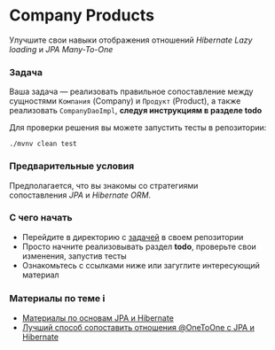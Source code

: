 <h1>Company Products</h1>

<p>Улучшите свои навыки отображения отношений <em>Hibernate Lazy loading</em> и <em>JPA Many-To-One</em></p>

<h3>Задача</h3>

<p>Ваша задача — реализовать правильное сопоставление между сущностями <code>Компания</code> (Company) и <code>Продукт</code> (Product), а также реализовать <code>CompanyDaoImpl</code>, <strong>следуя инструкциям в разделе todo</strong></p>

<p>Для проверки решения вы можете запустить тесты в репозитории:</p>

<pre><code>./mvnv clean test
</code></pre>

<h3>Предварительные условия</h3>

<p>Предполагается, что вы знакомы со стратегиями сопоставления <em>JPA</em> и <em>Hibernate ORM</em>.</p>

<h3>С чего начать</h3>

<ul>
	<li>Перейдите в директорию с <a href="https://github.com/jusan-singularity/save-and-cache/tree/master/3-0-jpa-and-hibernate/3-1-2-company-products" rel="noopener noreferrer nofollow">задачей</a> в своем репозитории</li>
	<li>Просто начните реализовывать раздел <strong>todo</strong>, проверьте свои изменения, запустив тесты</li>
	<li>Ознакомьтесь с ссылками ниже или загуглите интересующий материал</li>
</ul>

<h3>Материалы по теме ℹ️</h3>

<ul>
	<li><a href="https://github.com/boy4uck/jpa-hibernate-tutorial/tree/master/jpa-hibernate-basics" rel="noopener noreferrer nofollow">Материалы по основам JPA и Hibernate</a></li>
	<li><a href="https://vladmihalcea.com/the-best-way-to-map-a-onetoone-relationship-with-jpa-and-hibernate/" rel="nofollow noopener noreferrer">Лучший способ сопоставить отношения @OneToOne с JPA и Hibernate</a></li>
</ul>